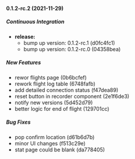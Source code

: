 #### 0.1.2-rc.2 (2021-11-29)

##### Continuous Integration

* **release:**
  *  bump up version: 0.1.2-rc.1 (d0fc4fc1)
  *  bump up version: 0.1.2-rc.0 (04358bea)

##### New Features

*  rewor flights page (0b6bcfef)
*  rework flight log table (6748fafb)
*  add detailed connection status (f47dea89)
*  reset button in recorder component (2e1f6de3)
*  notify new versions (5d452d79)
*  better logic for end of flight (129701cc)

##### Bug Fixes

*  pop confirm location (d61b6d7b)
*  minor UI changes (f513c29e)
*  stat page could be blank (da778405)


